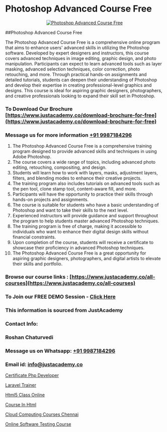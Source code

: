 # Photoshop Advanced Course Free

<p align="center">
  <a href="https://justacademy.co/course-detail/photoshop-training">
    <img src="https://justacademy.co/storage2/course_image/1676637576_course_image.webp" alt="Photoshop Advanced Course Free">
  </a>
</p>
##Photoshop Advanced Course Free

The Photoshop Advanced Course Free is a comprehensive online program that aims to enhance users' advanced skills in utilizing the Photoshop software. Developed by expert designers and instructors, this course covers advanced techniques in image editing, graphic design, and photo manipulation. Participants can expect to learn advanced tools such as layer masking, advanced selection techniques, color correction, photo retouching, and more. Through practical hands-on assignments and detailed tutorials, students can deepen their understanding of Photoshop and develop their expertise in creating professional-level graphics and designs. This course is ideal for aspiring graphic designers, photographers, and creative professionals looking to expand their skill set in Photoshop.
### To Download Our Brochure [https://www.justacademy.co/download-brochure-for-free](https://www.justacademy.co/download-brochure-for-free)
### Message us for more information [+91 9987184296](https://api.whatsapp.com/send?phone=919987184296)
1) The Photoshop Advanced Course Free is a comprehensive training program designed to provide advanced skills and techniques in using Adobe Photoshop.
2) The course covers a wide range of topics, including advanced photo editing, retouching, compositing, and design.
3) Students will learn how to work with layers, masks, adjustment layers, filters, and blending modes to enhance their creative projects.
4) The training program also includes tutorials on advanced tools such as the pen tool, clone stamp tool, content-aware fill, and more.
5) Participants will have the opportunity to practice their skills through hands-on projects and assignments.
6) The course is suitable for students who have a basic understanding of Photoshop and want to take their skills to the next level.
7) Experienced instructors will provide guidance and support throughout the program to help students master advanced Photoshop techniques.
8) The training program is free of charge, making it accessible to individuals who want to enhance their digital design skills without financial constraints.
9) Upon completion of the course, students will receive a certificate to showcase their proficiency in advanced Photoshop techniques.
10) The Photoshop Advanced Course Free is a great opportunity for aspiring graphic designers, photographers, and digital artists to elevate their skills and portfolio.

### Browse our course links : [https://www.justacademy.co/all-courses](https://www.justacademy.co/all-courses) 
### To Join our FREE DEMO Session - [Click Here](https://www.justacademy.co/register-for-course-demo)


### This information is sourced from JustAcademy
### Contact Info:
### Roshan Chaturvedi
### Message us on Whatsapp: [+91 9987184296](https://api.whatsapp.com/send?phone=919987184296)
### Email id: [info@justacademy.co](mailto:info@justacademy.co)
                
[Certificate Php Developer](https://www.linkedin.com/pulse/certificate-php-developer-justacademy-vwiuc?trackingId=z%2FZ8Qv2zCYNcrKx26Tr3wA%3D%3D&lipi=urn%3Ali%3Apage%3Ad_flagship3_company_admin%3BWbxQ1A18RaaLg4c2WwaK8w%3D%3D)

[Laravel Trainer](https://www.linkedin.com/pulse/laravel-trainer-justacademy-sunnyvale-pamhc?trackingId=sSQolHbXqH1SWPwAhJ6vTQ%3D%3D&lipi=urn%3Ali%3Apage%3Ad_flagship3_company_admin%3BUjFoUpg3TaeqGUVsU2Vh7w%3D%3D)

[Html5 Class Online](https://medium.com/@abhidnya.1068/html5-class-online-3939c6d59259)

[Course In Html](https://medium.com/@abhidnya.1068/course-in-html-17f64063cc77)

[Cloud Computing Courses Chennai](https://justacademyin.github.io/justacademy/cloud-computing-courses-chennai)

[Online Software Testing Course](https://justacademyin.github.io/justacademy/online-software-testing-course)

